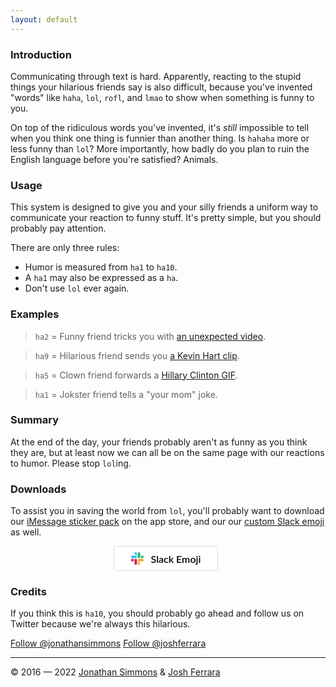 ```yaml
---
layout: default
---
```


### Introduction
Communicating through text is hard. Apparently, reacting to the stupid things your hilarious friends say is also difficult, because you've invented "words" like `haha`, `lol`, `rofl`, and `lmao` to show when something is funny to you. 

On top of the ridiculous words you've invented, it's _still_ impossible to tell when you think one thing is funnier than another thing. Is `hahaha` more or less funny than `lol`? More importantly, how badly do you plan to ruin the English language before you're satisfied? Animals.

### Usage
This system is designed to give you and your silly friends a uniform way to communicate your reaction to funny stuff. It's pretty simple, but you should probably pay attention.

There are only three rules: 

- Humor is measured from `ha1` to `ha10`.
- A `ha1` may also be expressed as a `ha`.
- Don't use `lol` ever again.

### Examples

> `ha2` = Funny friend tricks you with [an unexpected video](https://youtu.be/dQw4w9WgXcQ).

> `ha9` = Hilarious friend sends you [a Kevin Hart clip](https://youtu.be/NFvOdmTF57c).

> `ha5` = Clown friend forwards a [Hillary Clinton GIF](http://i.giphy.com/bSjzF3P9vMFZ6.gif).

> `ha1` = Jokster friend tells a "your mom" joke.

### Summary
At the end of the day, your friends probably aren't as funny as you think they are, but at least now we can all be on the same page with our reactions to humor. Please stop `lol`ing.

### Downloads
To assist you in saving the world from `lol`, you'll probably want to download our [iMessage sticker pack](https://itunes.apple.com/us/app/the-haha-scale-sticker-pack/id1158631658?mt=8) on the app store, and our our [custom Slack emoji](https://hahascale.lol/haha-scale-slack-emoji.zip) as well.

<a href="https://itunes.apple.com/us/app/the-haha-scale-sticker-pack/id1158631658?mt=8" style="display:inline-block;overflow:hidden;background:url(https://linkmaker.itunes.apple.com/images/badges/en-us/badge_appstore-lrg.svg) no-repeat;width:165px;height:40px;float:left;"></a> <a href="https://hahascale.lol/haha-scale-slack-emoji.zip" style="align-items:center;color:#000;background-color:#fff;border:1px solid #ddd;border-radius:4px;display:inline-flex;font-family:Lato, sans-serif;font-size:16px;font-weight:600;height:38px;justify-content:center;text-decoration:none;width:165px"><svg xmlns="http://www.w3.org/2000/svg" style="height:20px;width:20px;margin-right:12px" viewBox="0 0 122.8 122.8"><path d="M25.8 77.6c0 7.1-5.8 12.9-12.9 12.9S0 84.7 0 77.6s5.8-12.9 12.9-12.9h12.9v12.9zm6.5 0c0-7.1 5.8-12.9 12.9-12.9s12.9 5.8 12.9 12.9v32.3c0 7.1-5.8 12.9-12.9 12.9s-12.9-5.8-12.9-12.9V77.6z" fill="#e01e5a"></path><path d="M45.2 25.8c-7.1 0-12.9-5.8-12.9-12.9S38.1 0 45.2 0s12.9 5.8 12.9 12.9v12.9H45.2zm0 6.5c7.1 0 12.9 5.8 12.9 12.9s-5.8 12.9-12.9 12.9H12.9C5.8 58.1 0 52.3 0 45.2s5.8-12.9 12.9-12.9h32.3z" fill="#36c5f0"></path><path d="M97 45.2c0-7.1 5.8-12.9 12.9-12.9s12.9 5.8 12.9 12.9-5.8 12.9-12.9 12.9H97V45.2zm-6.5 0c0 7.1-5.8 12.9-12.9 12.9s-12.9-5.8-12.9-12.9V12.9C64.7 5.8 70.5 0 77.6 0s12.9 5.8 12.9 12.9v32.3z" fill="#2eb67d"></path><path d="M77.6 97c7.1 0 12.9 5.8 12.9 12.9s-5.8 12.9-12.9 12.9-12.9-5.8-12.9-12.9V97h12.9zm0-6.5c-7.1 0-12.9-5.8-12.9-12.9s5.8-12.9 12.9-12.9h32.3c7.1 0 12.9 5.8 12.9 12.9s-5.8 12.9-12.9 12.9H77.6z" fill="#ecb22e"></path></svg>Slack Emoji</a>

### Credits
If you think this is `ha10`, you should probably go ahead and follow us on Twitter because we're always this hilarious. 

<a href="https://twitter.com/jonathansimmons?ref_src=twsrc%5Etfw" class="twitter-follow-button" data-size="large" data-dnt="true" data-show-count="false">Follow @jonathansimmons</a><script async src="https://platform.twitter.com/widgets.js" charset="utf-8"></script>
<a href="https://twitter.com/joshferrara?ref_src=twsrc%5Etfw" class="twitter-follow-button" data-size="large" data-dnt="true" data-show-count="false">Follow @joshferrara</a><script async src="https://platform.twitter.com/widgets.js" charset="utf-8"></script>

<hr>

<span class="copyright">&copy; 2016 — 2022 [Jonathan Simmons](http://jonathandsimmons.com/) & [Josh Ferrara](http://joshferrara.com)</span>
